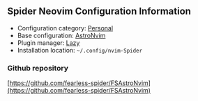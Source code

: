 ## Spider Neovim Configuration Information

- Configuration category: [Personal](https://github.com/doctorfree/nvim-lazyman#personal-configurations)
- Base configuration:     [AstroNvim](https://astronvim.com)
- Plugin manager:         [Lazy](https://github.com/folke/lazy.nvim)
- Installation location:  `~/.config/nvim-Spider`

### Github repository

[https://github.com/fearless-spider/FSAstroNvim](https://github.com/fearless-spider/FSAstroNvim)

